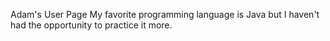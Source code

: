 Adam's User Page 
My favorite programming language is Java but I haven't had the opportunity to practice it more.
